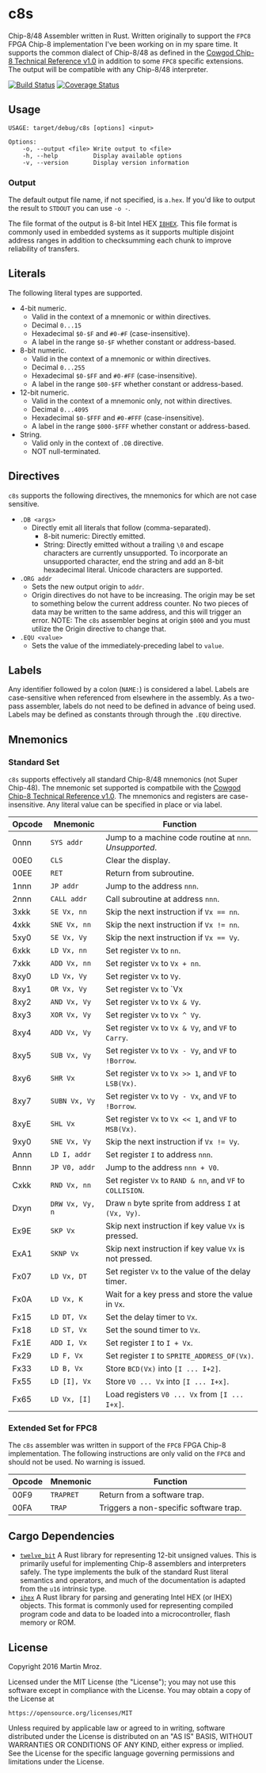 c8s
===

Chip-8/48 Assembler written in Rust. Written originally to support the `FPC8` FPGA Chip-8 implementation I've been working on in my spare time. It supports the common dialect of Chip-8/48 as defined in the [Cowgod Chip-8 Technical Reference v1.0](http://devernay.free.fr/hacks/chip8/C8TECH10.HTM) in addition to some `FPC8` specific extensions. The output will be compatible with any Chip-8/48 interpreter.

[![Build Status](https://travis-ci.org/martinmroz/c8s.svg?branch=master)](https://travis-ci.org/martinmroz/c8s)
[![Coverage Status](https://coveralls.io/repos/github/martinmroz/c8s/badge.svg?branch=master)](https://coveralls.io/github/martinmroz/c8s?branch=master)

## Usage

```
USAGE: target/debug/c8s [options] <input>

Options:
    -o, --output <file> Write output to <file>
    -h, --help          Display available options
    -v, --version       Display version information
```

### Output

The default output file name, if not specified, is `a.hex`. If you'd like to output the result to `STDOUT` you can use `-o -`.

The file format of the output is 8-bit Intel HEX [`I8HEX`](https://en.wikipedia.org/wiki/Intel_HEX). This file format is commonly used in embedded systems as it supports multiple disjoint address ranges in addition to checksumming each chunk to improve reliability of transfers.

## Literals
The following literal types are supported.

* 4-bit numeric.
	* Valid in the context of a mnemonic or within directives.
	* Decimal `0...15`
	* Hexadecimal `$0-$F` and `#0-#F` (case-insensitive).
	* A label in the range `$0-$F` whether constant or address-based.
* 8-bit numeric.
	* Valid in the context of a mnemonic or within directives.
	* Decimal `0...255`
	* Hexadecimal `$0-$FF` and `#0-#FF` (case-insensitive).
	* A label in the range `$00-$FF` whether constant or address-based.
* 12-bit numeric.
	* Valid in the context of a mnemonic only, not within directives.
	* Decimal `0...4095`
	* Hexadecimal `$0-$FFF` and `#0-#FFF` (case-insensitive).
	* A label in the range `$000-$FFF` whether constant or address-based.
* String.
	* Valid only in the context of `.DB` directive.
	* NOT null-terminated.

## Directives
`c8s` supports the following directives, the mnemonics for which are not case sensitive.

* `.DB <args>`
	* Directly emit all literals that follow (comma-separated).
		* 8-bit numeric: Directly emitted.
		* String: Directly emitted without a trailing `\0` and escape characters are currently unsupported. To incorporate an unsupported character, end the string and add an 8-bit hexadecimal literal. Unicode characters are supported.
* `.ORG addr`
	* Sets the new output origin to `addr`. 
	* Origin directives do not have to be increasing. The origin may be set to something below the current address counter. No two pieces of data may be written to the same address, and this will trigger an error. NOTE: The `c8s` assembler begins at origin `$000` and you must utilize the Origin directive to change that.
* `.EQU <value>`
	* Sets the value of the immediately-preceding label to `value`.

## Labels

Any identifier followed by a colon (`NAME:`) is considered a label. Labels are case-sensitive when referenced from elsewhere in the assembly. As a two-pass assembler, labels do not need to be defined in advance of being used. Labels may be defined as constants
through through the `.EQU` directive.

## Mnemonics

### Standard Set
`c8s` supports effectively all standard Chip-8/48 mnemonics (not Super Chip-48). The mnemonic set supported is compatbile with the [Cowgod Chip-8 Technical Reference v1.0](http://devernay.free.fr/hacks/chip8/C8TECH10.HTM). The mnemonics and registers are case-insensitive. Any literal value can be specified in place or via label.

| Opcode | Mnemonic        | Function                                                    |
| ------ | --------------- | ----------------------------------------------------------- |
| 0nnn   | `SYS addr`      | Jump to a machine code routine at `nnn`. *Unsupported*.     |
| 00E0   | `CLS`           | Clear the display.                                          |
| 00EE   | `RET`           | Return from subroutine.                                     |
| 1nnn   | `JP addr`       | Jump to the address `nnn`.                                  |
| 2nnn   | `CALL addr`     | Call subroutine at address `nnn`.                           |
| 3xkk   | `SE Vx, nn`     | Skip the next instruction if `Vx == nn`.                    |
| 4xkk   | `SNE Vx, nn`    | Skip the next instruction if `Vx != nn`.                    |
| 5xy0   | `SE Vx, Vy`     | Skip the next instruction if `Vx == Vy`.                    |
| 6xkk   | `LD Vx, nn`     | Set register `Vx` to `nn`.                                  |
| 7xkk   | `ADD Vx, nn`    | Set register `Vx` to `Vx + nn`.                             |
| 8xy0   | `LD Vx, Vy`     | Set register `Vx` to `Vy`.                                  |
| 8xy1   | `OR Vx, Vy`     | Set register `Vx` to `Vx | Vy`.                             |
| 8xy2   | `AND Vx, Vy`    | Set register `Vx` to `Vx & Vy`.                             |
| 8xy3   | `XOR Vx, Vy`    | Set register `Vx` to `Vx ^ Vy`.                             |
| 8xy4   | `ADD Vx, Vy`    | Set register `Vx` to `Vx & Vy`, and `VF` to `Carry`.        |
| 8xy5   | `SUB Vx, Vy`    | Set register `Vx` to `Vx - Vy`, and `VF` to `!Borrow`.      |
| 8xy6   | `SHR Vx`        | Set register `Vx` to `Vx >> 1`, and `VF` to `LSB(Vx)`.      |
| 8xy7   | `SUBN Vx, Vy`   | Set register `Vx` to `Vy - Vx`, and `VF` to `!Borrow`.      |
| 8xyE   | `SHL Vx`        | Set register `Vx` to `Vx << 1`, and `VF` to `MSB(Vx)`.      |
| 9xy0   | `SNE Vx, Vy`    | Skip the next instruction if `Vx != Vy`.                    |
| Annn   | `LD I, addr`    | Set register `I` to address `nnn`.                          |
| Bnnn   | `JP V0, addr`   | Jump to the address `nnn + V0`.                             |
| Cxkk   | `RND Vx, nn`    | Set register `Vx` to `RAND & nn`, and `VF` to `COLLISION`.  |
| Dxyn   | `DRW Vx, Vy, n` | Draw `n` byte sprite from address `I` at `(Vx, Vy)`.        |
| Ex9E   | `SKP Vx`        | Skip next instruction if key value `Vx` is pressed.         |
| ExA1   | `SKNP Vx`       | Skip next instruction if key value `Vx` is not pressed.     |
| Fx07   | `LD Vx, DT`     | Set register `Vx` to the value of the delay timer.          |
| Fx0A   | `LD Vx, K`      | Wait for a key press and store the value in `Vx`.           |
| Fx15   | `LD DT, Vx`     | Set the delay timer to `Vx`.                                |
| Fx18   | `LD ST, Vx`     | Set the sound timer to `Vx`.                                |
| Fx1E   | `ADD I, Vx`     | Set register `I` to `I + Vx`.                               |
| Fx29   | `LD F, Vx`      | Set register `I` to `SPRITE_ADDRESS_OF(Vx)`.                |
| Fx33   | `LD B, Vx`      | Store `BCD(Vx)` into `[I ... I+2]`.                         |
| Fx55   | `LD [I], Vx`    | Store `V0 ... Vx` into `[I ... I+x]`.                       |
| Fx65   | `LD Vx, [I]`    | Load registers `V0 ... Vx` from `[I ... I+x]`.              |

### Extended Set for FPC8

The `c8s` assembler was written in support of the `FPC8` FPGA Chip-8 implementation. The following instructions are only valid on the `FPC8` and should not be used. No warning is issued.

| Opcode | Mnemonic        | Function                                                    |
| ------ | --------------- | ----------------------------------------------------------- |
| 00F9   | `TRAPRET`       | Return from a software trap.                                |
| 00FA   | `TRAP`          | Triggers a non-specific software trap.                      |

## Cargo Dependencies

* [`twelve_bit`](https://crates.io/crates/twelve_bit) A Rust library for representing 12-bit unsigned values. This is primarily useful for implementing Chip-8 assemblers and interpreters safely. The type implements the bulk of the standard Rust literal semantics and operators, and much of the documentation is adapted from the `u16` intrinsic type.
* [`ihex`](https://crates.io/crates/ihex) A Rust library for parsing and generating Intel HEX (or IHEX) objects. This format is commonly used for representing compiled program code and data to be loaded into a microcontroller, flash memory or ROM.

## License
Copyright 2016 Martin Mroz.

Licensed under the MIT License (the "License"); you may not use this software except in compliance with the License. You may obtain a copy of the License at

    https://opensource.org/licenses/MIT

Unless required by applicable law or agreed to in writing, software distributed under the License is distributed on an "AS IS" BASIS, WITHOUT WARRANTIES OR CONDITIONS OF ANY KIND, either express or implied. See the License for the specific language governing permissions and limitations under the License.

